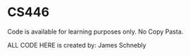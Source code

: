 # CS446
Code is available for learning purposes only.
No Copy Pasta.

ALL CODE HERE is created by: James Schnebly
